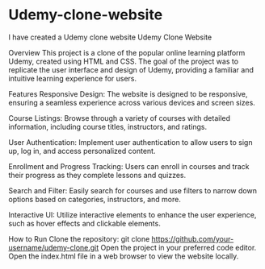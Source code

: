 # Udemy-clone-website
I have created a Udemy clone website
Udemy Clone Website

Overview
This project is a clone of the popular online learning platform Udemy, created using HTML and CSS. The goal of the project was to replicate the user interface and design of Udemy, providing a familiar and intuitive learning experience for users.

Features
Responsive Design: The website is designed to be responsive, ensuring a seamless experience across various devices and screen sizes.

Course Listings: Browse through a variety of courses with detailed information, including course titles, instructors, and ratings.

User Authentication: Implement user authentication to allow users to sign up, log in, and access personalized content.

Enrollment and Progress Tracking: Users can enroll in courses and track their progress as they complete lessons and quizzes.

Search and Filter: Easily search for courses and use filters to narrow down options based on categories, instructors, and more.

Interactive UI: Utilize interactive elements to enhance the user experience, such as hover effects and clickable elements.

How to Run
Clone the repository: git clone https://github.com/your-username/udemy-clone.git
Open the project in your preferred code editor.
Open the index.html file in a web browser to view the website locally.
